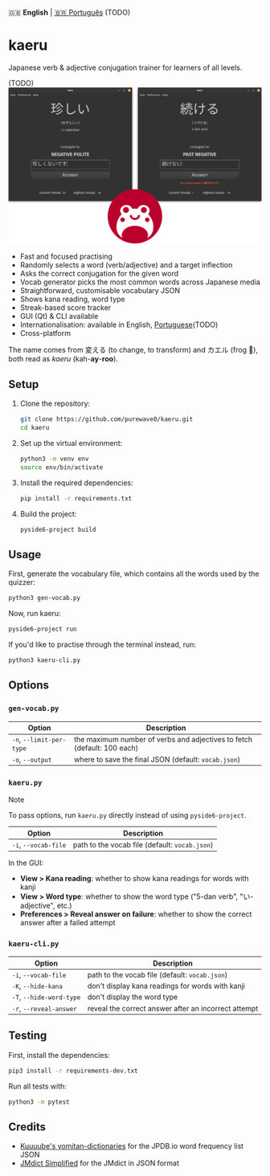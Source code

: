 :uk: **English** | [:brazil: Português](README.pt-br.md) (TODO)

# kaeru

Japanese verb & adjective conjugation trainer for learners of all levels.

(TODO) ![kaeru screenshot](assets/screenshot.png "Screenshot")

- Fast and focused practising
- Randomly selects a word (verb/adjective) and a target inflection
- Asks the correct conjugation for the given word
- Vocab generator picks the most common words across Japanese media
- Straightforward, customisable vocabulary JSON
- Shows kana reading, word type
- Streak-based score tracker
- GUI (Qt) & CLI available
- Internationalisation: available in English, [Portuguese](README.pt-br.md)(TODO)
- Cross-platform

The name comes from 変える (to change, to transform) and カエル (frog 🐸), both read as
*kaeru* (kah-**ay**-**roo**).


## Setup

1. Clone the repository:
    ```sh
    git clone https://github.com/purewave0/kaeru.git
    cd kaeru
    ```

2. Set up the virtual environment:
    ```sh
    python3 -m venv env
    source env/bin/activate
    ```

3. Install the required dependencies:
    ```sh
    pip install -r requirements.txt
    ```

4. Build the project:
    ```sh
    pyside6-project build
    ```


## Usage

First, generate the vocabulary file, which contains all the words used by the quizzer:
```sh
python3 gen-vocab.py
```

Now, run kaeru:
```sh
pyside6-project run
```

If you'd like to practise through the terminal instead, run:
```sh
python3 kaeru-cli.py
```


## Options

### `gen-vocab.py`

| Option | Description |
|--------|-------------|
| `-n`, `--limit-per-type` | the maximum number of verbs and adjectives to fetch (default: 100 each) |
| `-o`, `--output` | where to save the final JSON (default: `vocab.json`) |

### `kaeru.py`

> [!NOTE]
> To pass options, run `kaeru.py` directly instead of using `pyside6-project`.

| Option | Description |
|--------|-------------|
| `-i`, `--vocab-file` | path to the vocab file (default: `vocab.json`) |

In the GUI:

- **View > Kana reading**: whether to show kana readings for words with kanji
- **View > Word type**: whether to show the word type ("5-dan verb", "い-adjective", etc.)
- **Preferences > Reveal answer on failure**: whether to show the correct answer after a failed attempt


### `kaeru-cli.py`

| Option | Description |
|--------|-------------|
| `-i`, `--vocab-file` | path to the vocab file (default: `vocab.json`) |
| `-K`, `--hide-kana` | don't display kana readings for words with kanji |
| `-T`, `--hide-word-type` | don't display the word type
| `-r`, `--reveal-answer` | reveal the correct answer after an incorrect attempt


## Testing

First, install the dependencies:
```sh
pip3 install -r requirements-dev.txt
```

Run all tests with:
```sh
python3 -m pytest
```


## Credits

- [Kuuuube's yomitan-dictionaries](https://github.com/Kuuuube/yomitan-dictionaries) for
the JPDB.io word frequency list JSON
- [JMdict Simplified](https://github.com/scriptin/jmdict-simplified/) for
the JMdict in JSON format
